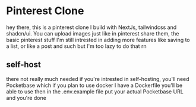 # Pinterest Clone

hey there, this is a pinterest clone I build with NextJs, tailwindcss and shadcn/ui. You can upload images just like in pinterest share them, the basic pinterest stuff I'm still intrested in adding more features like saving to a list, or like a post and such but I'm too lazy to do that rn

## self-host

there not really much needed if you're intrested in self-hosting, you'll need Pocketbase which if you plan to use docker I have a Dockerfile you'll be able to use then in the .env.example file put your actual Pocketbase URL and you're done

